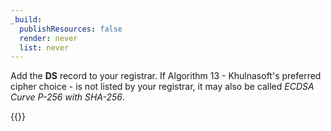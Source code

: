 ```yaml
---
_build:
  publishResources: false
  render: never
  list: never
---
```


Add the **DS** record to your registrar. If Algorithm 13 - Khulnasoft's preferred cipher choice - is not listed by your registrar, it may also be called *ECDSA Curve P-256 with SHA-256*.

{{<render file="_dnssec-providers.md">}}